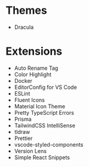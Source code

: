 # Themes

- Dracula

# Extensions

- Auto Rename Tag
- Color Highlight
- Docker
- EditorConfig for VS Code
- ESLint
- Fluent Icons
- Material Icon Theme
- Pretty TypeScript Errors
- Prisma
- TailwindCSS IntelliSense
- tldraw
- Prettier
- vscode-styled-components
- Version Lens
- Simple React Snippets
